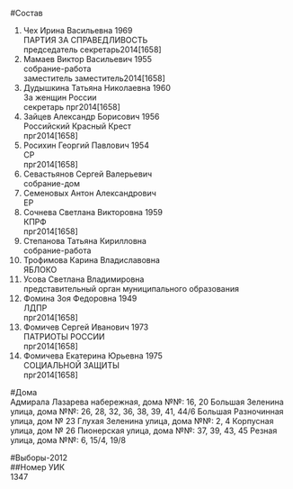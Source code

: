 #Состав  
1. Чех Ирина Васильевна 1969  
    ПАРТИЯ ЗА СПРАВЕДЛИВОСТЬ  
    председатель  секретарь2014[1658]  
2. Мамаев Виктор Васильевич 1955  
    собрание-работа  
    заместитель заместитель2014[1658]  
3. Дудышкина Татьяна Николаевна 1960  
    За женщин России  
    секретарь прг2014[1658]  
4. Зайцев Александр Борисович 1956  
    Российский Красный Крест  
    прг2014[1658]  
5. Росихин Георгий Павлович 1954  
    СР  
    прг2014[1658]  
6. Севастьянов Сергей Валерьевич  
    собрание-дом  
7. Семеновых Антон Александрович  
    ЕР  
8. Сочнева Светлана Викторовна 1959  
    КПРФ  
    прг2014[1658]  
9. Степанова Татьяна Кирилловна  
    собрание-работа  
10. Трофимова Карина Владиславовна  
    ЯБЛОКО  
11. Усова Светлана Владимировна  
    представительный орган муниципального образования  
12. Фомина Зоя Федоровна 1949  
    ЛДПР  
    прг2014[1658]  
13. Фомичев Сергей Иванович 1973  
    ПАТРИОТЫ РОССИИ  
    прг2014[1658]  
14. Фомичева Екатерина Юрьевна 1975  
    СОЦИАЛЬНОЙ ЗАЩИТЫ  
    прг2014[1658]  
  
#Дома  
Адмирала Лазарева набережная, дома №№: 16, 20 Большая Зеленина улица, дома №№: 26, 28, 32, 36, 38, 39, 41, 44/6 Большая Разночинная улица, дом № 23 Глухая Зеленина улица, дома №№: 2, 4 Корпусная улица, дом № 26 Пионерская улица, дома №№: 37, 39, 43, 45 Резная улица, дома №№: 6, 15/4, 19/8  
  
#Выборы-2012  
##Номер УИК  
1347  
